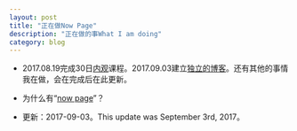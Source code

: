 ```yaml
---
layout: post
title: "正在做Now Page"
description: "正在做的事What I am doing"
category: blog
---
```




- 2017.08.19完成30日[内观](https://www.dhamma.org/zh-HANS/index)课程。2017.09.03建立[独立的博客](https://violettianjie.github.io)。还有其他的事情我在做，会在完成后在此更新。

- 为什么有“[now page](http://nownownow.com/about)”？

- 更新：2017-09-03。This update was September 3rd, 2017。

